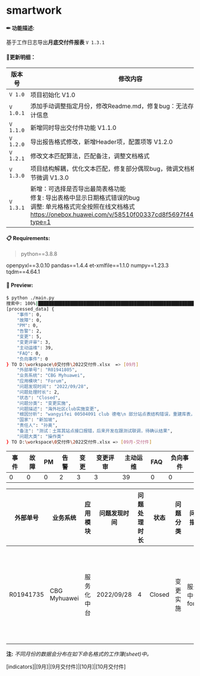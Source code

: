 # smartwork

#### ✏ 功能描述:

基于工作日志导出**月底交付件报表** `V 1.3.1`



#### 📌更新明细：

| 版本号    | 修改内容                                                     |
| --------- | ------------------------------------------------------------ |
| `V 1.0`   | 项目初始化 V1.0                                              |
| `V 1.0.1` | 添加手动调整指定月份，修改Readme.md，修复bug：无法存储多月份的统计信息 |
| `V 1.1.0` | 新增同时导出交付件功能 V1.1.0                                |
| `V 1.2.0` | 导出报告格式修改，新增Header项，配置项等 V1.2.0              |
| `V 1.2.1` | 修改文本匹配算法，匹配备注，调整文档格式                     |
| `V 1.3.0` | 项目结构解耦，优化文本匹配，修复部分偶现bug，微调文档格式，其他细节微调 V1.3.0 |
| `V 1.3.1` | 新增：可选择是否导出最简表格功能 <br />修复: 导出表格中显示日期格式错误的bug <br />调整: 单元格格式完全按照在线文档格式 <br />https://onebox.huawei.com/v/58510f00337cd8f5697f440fbb0fdc30?type=1 |



#### 📋 Requirements:

> python==3.8.8

openpyxl==3.0.10
pandas==1.4.4
et-xmlfile==1.1.0
numpy==1.23.3
tqdm==4.64.1

#### 👀 Preview:

```bash
$ python ./main.py 
搜索中: 100%|█████████████████████████████████████████████████████████████████████████████████████████████████████████████████████████| 73/73 [00:00<00:00, 3577.25it/s]
[processed_data] {
    "事件": 0,
    "故障": 0,
    "PM": 0,
    "告警": 2,
    "变更": 5,
    "变更评审": 3,
    "主动运维": 39,
    "FAQ": 0,
    "负向事件": 0
} TO D:\workspace\0交付件\2022交付件.xlsx  => [09月]
    "外部单号": "R01941805",
    "业务系统": "CBG Myhuawei",
    "应用模块": "Forum",
    "问题发现时间": "2022/09/28",
    "问题处理时长": 2,
    "状态": "Closed",
    "问题分类": "变更实施",
    "问题描述": "海外社区club实施变更",
    "根因分析": "wangyifei 00504091 club 德电\n 部分站点表结构错误，重建库表，刷数据（配置表）。\n",
    "国家": "新加坡",
    "责任人": "孙奥",
    "备注": "测试：土耳其站点接口报错，后来开发在跟测试联调，待确认结果",
    "问题大类": "操作类"
} TO D:\workspace\0交付件\2022交付件.xlsx => [09月-交付件]
```

| 事件 | 故障 | PM   | 告警 | 变更 | 变更评审 | 主动运维 | FAQ  | 负向事件 |
| ---- | ---- | ---- | ---- | ---- | -------- | -------- | ---- | -------- |
| 0    | 0    | 0    | 2    | 3    | 3        | 39       | 0    | 0        |

| 外部单号  | 业务系统     | 应用模块   | 问题发现时间 | 问题处理时长 | 状态   | 问题分类 | 问题描述      | 根因分析                                                     | 国家   | 责任人 | 备注                                                         | 问题大类 |
| --------- | ------------ | ---------- | ------------ | ------------ | ------ | -------- | ------------- | ------------------------------------------------------------ | ------ | ------ | ------------------------------------------------------------ | -------- |
| R01941735 | CBG Myhuawei | 服务化中台 | 2022/09/28   | 4            | Closed | 变更实施 | 服务中台forum | zhaojianyang 30001833 forum  新加坡、俄罗斯、德电     拉、推镜像，升级cce     刷数据库脚本     查日志，协助debug     测试成功 | 新加坡 | 孙奥   | https://eops.huawei.com/octopusportal/#!octopusportal/exception/viewException.html?envType=pro&taskId=1941735&approveNode=13 | 操作类   |

**注:** *不同月份的数据会分布在如下命名格式的工作簿(sheet)中。*

[indicators]|[9月]|[9月交付件]|[10月]|[10月交付件]
